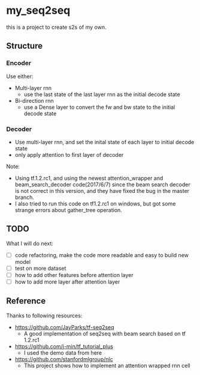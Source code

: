 # my_seq2seq
this is a project to create s2s of my own.

## Structure

### Encoder
Use either:
- Multi-layer rnn
    - use the last state of the last layer rnn as the initial decode state
- Bi-direction rnn
    - use a Dense layer to convert the fw and bw state to the initial decode state

### Decoder
- Use multi-layer rnn, and set the inital state of each layer to initial decode state
- only apply attention to first layer of decoder

Note:
- Using tf.1.2.rc1, and using the newest attention_wrapper and beam_search_decoder code(2017/6/7) since the beam search decoder is not correct in this version, and they have fixed the bug in the master branch.
- I also tried to run this code on tf1.2.rc1 on windows, but got some strange errors about gather_tree operation.

## TODO

What I will do next:

- [ ] code refactoring, make the code more readable and easy to build new model
- [ ] test on more dataset
- [ ] how to add other features before attention layer
- [ ] how to add more layer after attention layer

## Reference

Thanks to following resources:

- https://github.com/JayParks/tf-seq2seq
    - A good implementation of seq2seq with beam search based on tf 1.2.rc1
- https://github.com/j-min/tf_tutorial_plus
    - I used the demo data from here
- https://github.com/stanfordmlgroup/nlc
    - This project shows how to implement an attention wrapped rnn cell